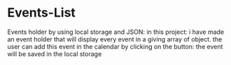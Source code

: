 # Events-List
Events holder by using local storage and JSON: in this project: i have made an event holder that will display every event in a giving array of object. the user can add this event in the calendar by clicking on the button: the event will be saved in the local storage

